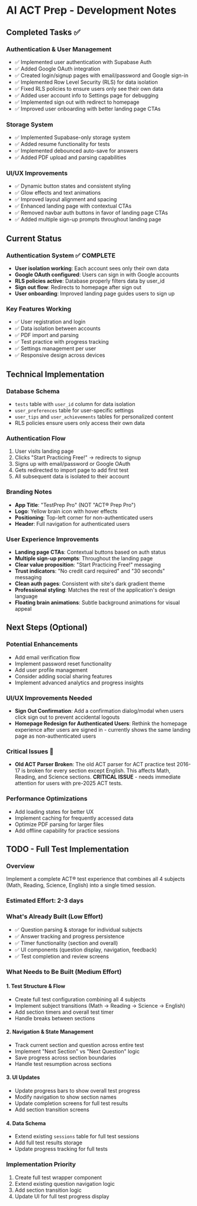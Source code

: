 # AI ACT Prep - Development Notes

## Completed Tasks ✅

### Authentication & User Management

- ✅ Implemented user authentication with Supabase Auth
- ✅ Added Google OAuth integration
- ✅ Created login/signup pages with email/password and Google sign-in
- ✅ Implemented Row Level Security (RLS) for data isolation
- ✅ Fixed RLS policies to ensure users only see their own data
- ✅ Added user account info to Settings page for debugging
- ✅ Implemented sign out with redirect to homepage
- ✅ Improved user onboarding with better landing page CTAs

### Storage System

- ✅ Implemented Supabase-only storage system
- ✅ Added resume functionality for tests
- ✅ Implemented debounced auto-save for answers
- ✅ Added PDF upload and parsing capabilities

### UI/UX Improvements

- ✅ Dynamic button states and consistent styling
- ✅ Glow effects and text animations
- ✅ Improved layout alignment and spacing
- ✅ Enhanced landing page with contextual CTAs
- ✅ Removed navbar auth buttons in favor of landing page CTAs
- ✅ Added multiple sign-up prompts throughout landing page

## Current Status

### Authentication System ✅ COMPLETE

- **User isolation working**: Each account sees only their own data
- **Google OAuth configured**: Users can sign in with Google accounts
- **RLS policies active**: Database properly filters data by user_id
- **Sign out flow**: Redirects to homepage after sign out
- **User onboarding**: Improved landing page guides users to sign up

### Key Features Working

- ✅ User registration and login
- ✅ Data isolation between accounts
- ✅ PDF import and parsing
- ✅ Test practice with progress tracking
- ✅ Settings management per user
- ✅ Responsive design across devices

## Technical Implementation

### Database Schema

- `tests` table with `user_id` column for data isolation
- `user_preferences` table for user-specific settings
- `user_tips` and `user_achievements` tables for personalized content
- RLS policies ensure users only access their own data

### Authentication Flow

1. User visits landing page
2. Clicks "Start Practicing Free!" → redirects to signup
3. Signs up with email/password or Google OAuth
4. Gets redirected to import page to add first test
5. All subsequent data is isolated to their account

### Branding Notes

- **App Title**: "TestPrep Pro" (NOT "ACT® Prep Pro")
- **Logo**: Yellow brain icon with hover effects
- **Positioning**: Top-left corner for non-authenticated users
- **Header**: Full navigation for authenticated users

### User Experience Improvements

- **Landing page CTAs**: Contextual buttons based on auth status
- **Multiple sign-up prompts**: Throughout the landing page
- **Clear value proposition**: "Start Practicing Free!" messaging
- **Trust indicators**: "No credit card required" and "30 seconds" messaging
- **Clean auth pages**: Consistent with site's dark gradient theme
- **Professional styling**: Matches the rest of the application's design language
- **Floating brain animations**: Subtle background animations for visual appeal

## Next Steps (Optional)

### Potential Enhancements

- Add email verification flow
- Implement password reset functionality
- Add user profile management
- Consider adding social sharing features
- Implement advanced analytics and progress insights

### UI/UX Improvements Needed

- **Sign Out Confirmation**: Add a confirmation dialog/modal when users click sign out to prevent accidental logouts
- **Homepage Redesign for Authenticated Users**: Rethink the homepage experience after users are signed in - currently shows the same landing page as non-authenticated users

### Critical Issues 🚨

- **Old ACT Parser Broken**: The old ACT parser for ACT practice test 2016-17 is broken for every section except English. This affects Math, Reading, and Science sections. **CRITICAL ISSUE** - needs immediate attention for users with pre-2025 ACT tests.

### Performance Optimizations

- Add loading states for better UX
- Implement caching for frequently accessed data
- Optimize PDF parsing for larger files
- Add offline capability for practice sessions

## TODO - Full Test Implementation

### Overview

Implement a complete ACT® test experience that combines all 4 subjects (Math, Reading, Science, English) into a single timed session.

### Estimated Effort: 2-3 days

### What's Already Built (Low Effort)

- ✅ Question parsing & storage for individual subjects
- ✅ Answer tracking and progress persistence
- ✅ Timer functionality (section and overall)
- ✅ UI components (question display, navigation, feedback)
- ✅ Test completion and review screens

### What Needs to Be Built (Medium Effort)

#### 1. Test Structure & Flow

- Create full test configuration combining all 4 subjects
- Implement subject transitions (Math → Reading → Science → English)
- Add section timers and overall test timer
- Handle breaks between sections

#### 2. Navigation & State Management

- Track current section and question across entire test
- Implement "Next Section" vs "Next Question" logic
- Save progress across section boundaries
- Handle test resumption across sections

#### 3. UI Updates

- Update progress bars to show overall test progress
- Modify navigation to show section names
- Update completion screens for full test results
- Add section transition screens

#### 4. Data Schema

- Extend existing `sessions` table for full test sessions
- Add full test results storage
- Update progress tracking for full tests

### Implementation Priority

1. Create full test wrapper component
2. Extend existing question navigation logic
3. Add section transition logic
4. Update UI for full test progress display

